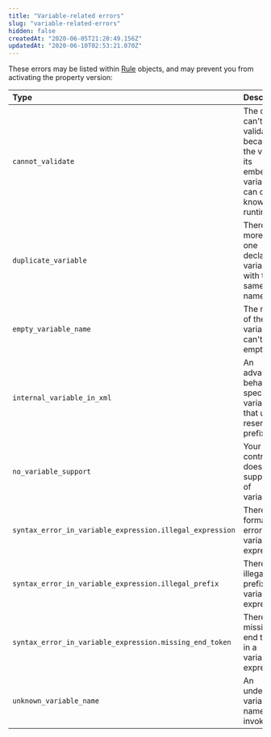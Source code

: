 ```yaml
---
title: "Variable-related errors"
slug: "variable-related-errors"
hidden: false
createdAt: "2020-06-05T21:20:49.156Z"
updatedAt: "2020-06-10T02:53:21.070Z"
---
```

These errors may be listed within [Rule](#rule) objects, and may prevent you from activating the property version:

| Type | Description |
| :--- | :--- |
| `cannot_validate` | The option can't be validated because the value of its embedded variable can only be known at runtime. |
| `duplicate_variable` | There's more than one declared variable with the same name. |
| `empty_variable_name` | The name of the variable can't be empty. |
| `internal_variable_in_xml` | An advanced behavior specifies a variable that uses a reserved prefix. |
| `no_variable_support` | Your contract doesn't support use of variables. |
| `syntax_error_in_variable_expression.illegal_expression` | There's a format error in a variable expression. |
| `syntax_error_in_variable_expression.illegal_prefix` | There's an illegal prefix in a variable expression. |
| `syntax_error_in_variable_expression.missing_end_token` | There's a missing end token in a variable expression. |
| `unknown_variable_name` | An undeclared variable name was invoked. |